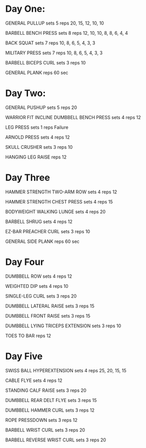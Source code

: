 # Day One:
GENERAL PULLUP
sets
5
reps
20, 15, 12, 10, 10

BARBELL BENCH PRESS
sets
8
reps
12, 10, 10, 8, 8, 6, 4, 4

BACK SQUAT
sets
7
reps
10, 8, 6, 5, 4, 3, 3

MILITARY PRESS
sets
7
reps
10, 8, 6, 5, 4, 3, 3

BARBELL BICEPS CURL
sets
3
reps
10

GENERAL PLANK
reps
60 sec

# Day Two:
GENERAL PUSHUP
sets
5
reps
20

WARRIOR FIT INCLINE DUMBBELL BENCH PRESS
sets
4
reps
12

LEG PRESS
sets
1
reps
Failure

ARNOLD PRESS
sets
4
reps
12

SKULL CRUSHER
sets
3
reps
10

HANGING LEG RAISE
reps
12

# Day Three
HAMMER STRENGTH TWO-ARM ROW
sets
4
reps
12

HAMMER STRENGTH CHEST PRESS
sets
4
reps
15

BODYWEIGHT WALKING LUNGE
sets
4
reps
20

BARBELL SHRUG
sets
4
reps
12

EZ-BAR PREACHER CURL
sets
3
reps
10

GENERAL SIDE PLANK
reps
60 sec

# Day Four
DUMBBELL ROW
sets
4
reps
12

WEIGHTED DIP
sets
4
reps
10

SINGLE-LEG CURL
sets
3
reps
20

DUMBBELL LATERAL RAISE
sets
3
reps
15

DUMBBELL FRONT RAISE
sets
3
reps
15

DUMBBELL LYING TRICEPS EXTENSION
sets
3
reps
10

TOES TO BAR
reps
12

# Day Five
SWISS BALL HYPEREXTENSION
sets
4
reps
25, 20, 15, 15

CABLE FLYE
sets
4
reps
12

STANDING CALF RAISE
sets
3
reps
20

DUMBBELL REAR DELT FLYE
sets
3
reps
15

DUMBBELL HAMMER CURL
sets
3
reps
12

ROPE PRESSDOWN
sets
3
reps
12

BARBELL WRIST CURL
sets
3
reps
20

BARBELL REVERSE WRIST CURL
sets
3
reps
20
